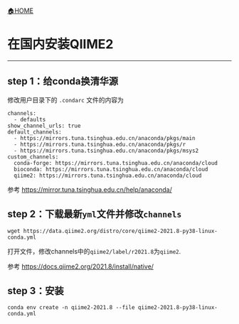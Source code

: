 [🏠HOME](README.md)

# 在国内安装QIIME2

---

## step 1：给conda换清华源

修改用户目录下的 `.condarc` 文件的内容为

```
channels:
  - defaults
show_channel_urls: true
default_channels:
  - https://mirrors.tuna.tsinghua.edu.cn/anaconda/pkgs/main
  - https://mirrors.tuna.tsinghua.edu.cn/anaconda/pkgs/r
  - https://mirrors.tuna.tsinghua.edu.cn/anaconda/pkgs/msys2
custom_channels:
  conda-forge: https://mirrors.tuna.tsinghua.edu.cn/anaconda/cloud
  bioconda: https://mirrors.tuna.tsinghua.edu.cn/anaconda/cloud
  qiime2: https://mirrors.tuna.tsinghua.edu.cn/anaconda/cloud
```

参考 https://mirror.tuna.tsinghua.edu.cn/help/anaconda/

## step 2：下载最新`yml`文件并修改`channels`

```
wget https://data.qiime2.org/distro/core/qiime2-2021.8-py38-linux-conda.yml
```

打开文件，修改channels中的`qiime2/label/r2021.8`为`qiime2`.

参考 https://docs.qiime2.org/2021.8/install/native/

## step 3：安装

```
conda env create -n qiime2-2021.8 --file qiime2-2021.8-py38-linux-conda.yml
```
